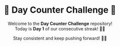 <div align="center">

# 🚀 Day Counter Challenge 🌟

Welcome to the **Day Counter Challenge** repository!  
Today is **Day 1** of our consecutive streak! 💪🎯  

Stay consistent and keep pushing forward! 🌟🔥

</div>
